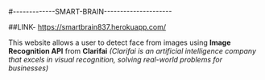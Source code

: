 #-------------SMART-BRAIN---------------------

##LINK- https://smartbrain837.herokuapp.com/


This website allows a user to detect face from images using **Image Recognition API** from **Clarifai** *(Clarifai is an artificial intelligence company that excels in visual recognition, solving real-world problems for businesses)*

